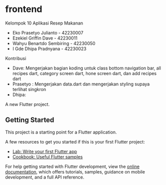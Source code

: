 # frontend

Kelompok 10 Aplikasi Resep Makanan
- Eko Prasetyo Julianto - 42230007
- Ezekiel Griffin Dave - 42230011
- Wahyu Benartdo Sembiring - 42230050
- I Gde Dhipa Pradnyana - 42230023

Kontribusi

- Dave: Mengerjakan bagian koding untuk class bottom navigation bar, all recipes dart, category screen dart, hone screen dart, dan add recipes dart
- Prasetyo : Mengerjakan data.dart dan mengerjakan styling supaya terlihat singkron 
- Dhipa:

A new Flutter project.

## Getting Started

This project is a starting point for a Flutter application.

A few resources to get you started if this is your first Flutter project:

- [Lab: Write your first Flutter app](https://docs.flutter.dev/get-started/codelab)
- [Cookbook: Useful Flutter samples](https://docs.flutter.dev/cookbook)

For help getting started with Flutter development, view the
[online documentation](https://docs.flutter.dev/), which offers tutorials,
samples, guidance on mobile development, and a full API reference.
